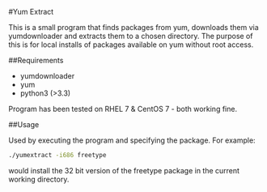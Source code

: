#Yum Extract

This is a small program that finds packages from yum, downloads them via yumdownloader and extracts them to a chosen directory.
The purpose of this is for local installs of packages available on yum without root access.

##Requirements
* yumdownloader
* yum
* python3 (>3.3)

Program has been tested on RHEL 7 & CentOS 7 - both working fine.

##Usage

Used by executing the program and specifying the package. For example:
```bash
./yumextract -i686 freetype
```
would install the 32 bit version of the freetype package in the current working directory.
